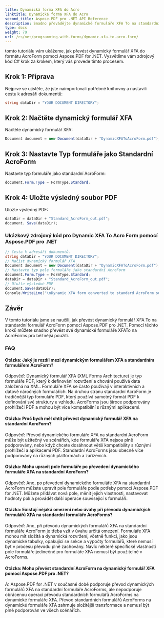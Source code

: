 ```yaml
---
title: Dynamická forma XFA do Acro
linktitle: Dynamická forma XFA do Acro
second_title: Aspose.PDF pro .NET API Reference
description: Snadno převádějte dynamické formuláře XFA To na standardní formuláře AcroForm pomocí Aspose.PDF pro .NET.
type: docs
weight: 70
url: /cs/net/programming-with-forms/dynamic-xfa-to-acro-form/
---
```

tomto tutoriálu vám ukážeme, jak převést dynamický formulář XFA do formátu AcroForm pomocí Aspose.PDF for .NET. Vysvětlíme vám zdrojový kód C# krok za krokem, který vás provede tímto procesem.

## Krok 1: Příprava

Nejprve se ujistěte, že jste naimportovali potřebné knihovny a nastavili cestu k adresáři dokumentů:

```csharp
string dataDir = "YOUR DOCUMENT DIRECTORY";
```

## Krok 2: Načtěte dynamický formulář XFA

Načtěte dynamický formulář XFA:

```csharp
Document document = new Document(dataDir + "DynamicXFAToAcroForm.pdf");
```

## Krok 3: Nastavte Typ formuláře jako Standardní AcroForm

Nastavte typ formuláře jako standardní AcroForm:

```csharp
document.Form.Type = FormType.Standard;
```

## Krok 4: Uložte výsledný soubor PDF

Uložte výsledný PDF:

```csharp
dataDir = dataDir + "Standard_AcroForm_out.pdf";
document. Save(dataDir);
```

### Ukázkový zdrojový kód pro Dynamic XFA To Acro Form pomocí Aspose.PDF pro .NET 
```csharp
// Cesta k adresáři dokumentů.
string dataDir = "YOUR DOCUMENT DIRECTORY";
// Načíst dynamický formulář XFA
Document document = new Document(dataDir + "DynamicXFAToAcroForm.pdf");
// Nastavte typ pole formuláře jako standardní AcroForm
document.Form.Type = FormType.Standard;
dataDir = dataDir + "Standard_AcroForm_out.pdf";
// Uložte výsledné PDF
document.Save(dataDir);
Console.WriteLine("\nDynamic XFA form converted to standard AcroForm successfully.\nFile saved at " + dataDir);
```

## Závěr

V tomto tutoriálu jsme se naučili, jak převést dynamický formulář XFA To na standardní formulář AcroForm pomocí Aspose.PDF pro .NET. Pomocí těchto kroků můžete snadno převést své dynamické formuláře XFATo na AcroForms pro běžnější použití.

### FAQ

#### Otázka: Jaký je rozdíl mezi dynamickým formulářem XFA a standardním formulářem AcroForm?

Odpověď: Dynamický formulář XFA (XML Forms Architecture) je typ formuláře PDF, který k definování rozvržení a chování používá data založená na XML. Formuláře XFA se často používají v interaktivních a datově náročných formulářích. Na druhou stranu standardní AcroForm je tradičnější typ formuláře PDF, který používá samotný formát PDF k definování své struktury a vzhledu. AcroForms jsou široce podporovány prohlížeči PDF a mohou být více kompatibilní s různými aplikacemi.

#### Otázka: Proč bych měl chtít převést dynamický formulář XFA na standardní AcroForm?

Odpověď: Převod dynamického formuláře XFA na standardní AcroForm může být užitečný ve scénářích, kde formuláře XFA nejsou plně podporovány, nebo když chcete dosáhnout větší kompatibility s různými prohlížeči a aplikacemi PDF. Standardní AcroForms jsou obecně více podporovány na různých platformách a zařízeních.

#### Otázka: Mohu upravit pole formuláře po převedení dynamického formuláře XFA na standardní AcroForm?

Odpověď: Ano, po převedení dynamického formuláře XFA na standardní AcroForm můžete upravit pole formuláře podle potřeby pomocí Aspose.PDF for .NET. Můžete přidávat nová pole, měnit jejich vlastnosti, nastavovat hodnoty polí a provádět další operace související s formuláři.

#### Otázka: Existují nějaká omezení nebo úvahy při převodu dynamických formulářů XFA na standardní formuláře AcroForms?

Odpověď: Ano, při převodu dynamických formulářů XFA na standardní formuláře AcroForm je třeba vzít v úvahu určitá omezení. Formuláře XFA mohou mít složitá a dynamická rozvržení, včetně funkcí, jako jsou dynamické tabulky, opakující se sekce a výpočty formulářů, které nemusí být v procesu převodu plně zachovány. Navíc některé specifické vlastnosti pole formuláře jedinečné pro formuláře XFA nemusí být použitelné v AcroForms.

#### Otázka: Mohu převést standardní AcroForm na dynamický formulář XFA pomocí Aspose.PDF pro .NET?

A: Aspose.PDF for .NET v současné době podporuje převod dynamických formulářů XFA na standardní formuláře AcroForms, ale nepodporuje obrácenou operaci převodu standardních formulářů AcroForms na dynamické formuláře XFA. Převod standardních formulářů AcroForms na dynamické formuláře XFA zahrnuje složitější transformace a nemusí být plně podporován ve všech scénářích.